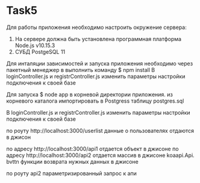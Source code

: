 # Task5
Для работы приложения необходимо настроить окружение сервера:
1) На сервере должна быть установлена программная платформа Node.js v10.15.3
2) СУБД PostgeSQL 11

Для инталяции зависимостей и запуска приложения необходимо через пакетный менеджер в выполнить команду 
$ npm install
В loginController.js и registrController.js изменить параметры настройки подключения к своей базе

Для запуска $ node app в корневой директории приложения.
из корневого каталога импортировать в Postgress таблицу postgres.sql

В loginController.js и registrController.js изменить параметры настройки подключения к своей базе

по роуту http://localhost:3000/userlist данные о пользователях отдаются в джисон

по адресу http://localhost:3000/api1 отдается объект в джисоне
по адресу http://localhost:3000/api2 отдается массив в джисоне
koaapi.Api. bvttn функции возврата нужных данных в джисоне

по роуту api2 параметризированный запрос к апи
